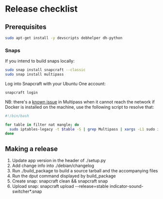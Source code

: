 # Release checklist

## Prerequisites

```bash
sudo apt-get install -y devscripts debhelper dh-python
```

### Snaps

If you intend to build snaps locally:

```bash
sudo snap install snapcraft --classic
sudo snap install multipass
```

Log into Snapcraft with your Ubuntu One account:

```bash
snapcraft login
```

NB: there's a [known issue](https://github.com/canonical/multipass/issues/1866) in Multipass when it cannot reach the network if Docker is installed on the machine, use the following script to resolve that:

```bash
#!/bin/bash

for table in filter nat mangle; do
  sudo iptables-legacy -t $table -S | grep Multipass | xargs -L1 sudo iptables-nft -t $table
done
```

## Making a release

1. Update app version in the header of ./setup.py
2. Add change info into ./debian/changelog
3. Run ./build_package to build a source tarball and the accompanying files
4. Run the dput command displayed by build_package
5. Create snap: snapcraft clean && snapcraft snap
6. Upload snap: snapcraft upload --release=stable indicator-sound-switcher*.snap
